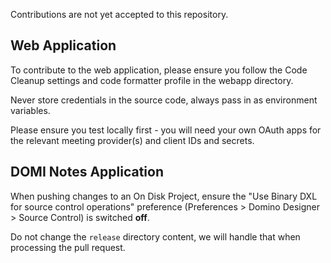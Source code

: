 Contributions are not yet accepted to this repository.

## Web Application

To contribute to the web application, please ensure you follow the Code Cleanup settings and code formatter profile in the webapp directory.

Never store credentials in the source code, always pass in as environment variables.

Please ensure you test locally first - you will need your own OAuth apps for the relevant meeting provider(s) and client IDs and secrets.

## DOMI Notes Application

When pushing changes to an On Disk Project, ensure the "Use Binary DXL for source control operations" preference (Preferences > Domino Designer > Source Control) is switched **off**.

Do not change the `release` directory content, we will handle that when processing the pull request.